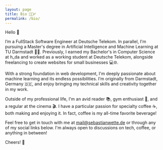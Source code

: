 ```yaml
---
layout: page
title: Bio 🙎🏼‍♂️
permalink: /bio/
---
```


Hello 👋

I’m a FullStack Software Engineer at Deutsche Telekom. In parallel, I'm pursuing a Master's degree in Artificial Intelligence and Machine Learning at TU Darmstadt 🤖🧠. Previously, I earned my Bachelor's in Computer Science at h_da and worked as a working student at Deutsche Telekom, alongside freelancing to create websites for small businesses 💻🌐.

With a strong foundation in web development, I'm deeply passionate about machine learning and its endless possibilities. I’m originally from Darmstadt, Germany 🇩🇪, and enjoy bringing my technical skills and creativity together in my work.

Outside of my professional life, I'm an avid reader 📚, gym enthusiast 💪, and a regular at the cinema 🎬. I have a particular passion for specialty coffee ☕, both making and enjoying it. In fact, coffee is my all-time favorite beverage!

Feel free to get in touch with me at [mail@sebastianwette.de](mailto:mail@sebastianwette.de) or through any of my social links below. I'm always open to discussions on tech, coffee, or anything in between!

Cheers! 🎉
